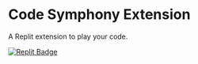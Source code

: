 # Code Symphony Extension
A Replit extension to play your code.

[![Replit Badge](https://replit.com/badge)](https://replit.com/@nathan-pham/PettyLeftDatamart)